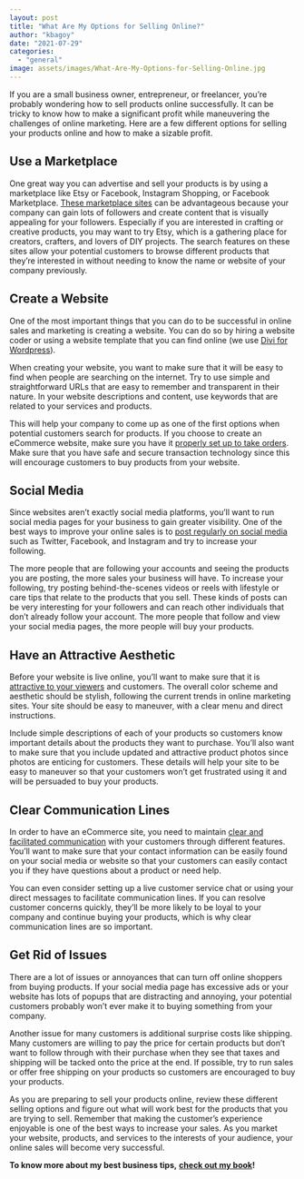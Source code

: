```yaml
---
layout: post
title: "What Are My Options for Selling Online?"
author: "kbagoy"
date: "2021-07-29"
categories: 
  - "general"
image: assets/images/What-Are-My-Options-for-Selling-Online.jpg
---
```


If you are a small business owner, entrepreneur, or freelancer, you’re probably wondering how to sell products online successfully. It can be tricky to know how to make a significant profit while maneuvering the challenges of online marketing. Here are a few different options for selling your products online and how to make a sizable profit.

## **Use a Marketplace**

One great way you can advertise and sell your products is by using a marketplace like Etsy or Facebook, Instagram Shopping, or Facebook Marketplace. [These marketplace sites](https://www.sellbrite.com/blog/best-ecommerce-marketplaces/) can be advantageous because your company can gain lots of followers and create content that is visually appealing for your followers. Especially if you are interested in crafting or creative products, you may want to try Etsy, which is a gathering place for creators, crafters, and lovers of DIY projects. The search features on these sites allow your potential customers to browse different products that they’re interested in without needing to know the name or website of your company previously.

## **Create a Website**

One of the most important things that you can do to be successful in online sales and marketing is creating a website. You can do so by hiring a website coder or using a website template that you can find online (we use [Divi for Wordpress](http://www.elegantthemes.com/affiliates/idevaffiliate.php?id=28328)).

When creating your website, you want to make sure that it will be easy to find when people are searching on the internet. Try to use simple and straightforward URLs that are easy to remember and transparent in their nature. In your website descriptions and content, use keywords that are related to your services and products.

This will help your company to come up as one of the first options when potential customers search for products. If you choose to create an eCommerce website, make sure you have it [properly set up to take orders](https://www.ecwid.com/wordpress).  Make sure that you have safe and secure transaction technology since this will encourage customers to buy products from your website.

## **Social Media**

Since websites aren’t exactly social media platforms, you’ll want to run social media pages for your business to gain greater visibility. One of the best ways to improve your online sales is to [post regularly on social media](https://www.digitalmarketing.org/blog/how-to-use-social-media-for-businesshttps:/www.digitalmarketing.org/blog/how-to-use-social-media-for-business) such as Twitter, Facebook, and Instagram and try to increase your following.

The more people that are following your accounts and seeing the products you are posting, the more sales your business will have. To increase your following, try posting behind-the-scenes videos or reels with lifestyle or care tips that relate to the products that you sell. These kinds of posts can be very interesting for your followers and can reach other individuals that don’t already follow your account. The more people that follow and view your social media pages, the more people will buy your products.

## **Have an Attractive Aesthetic**

Before your website is live online, you’ll want to make sure that it is [attractive to your viewers](https://axiomq.com/blog/make-ecommerce-website-more-attractive/) and customers. The overall color scheme and aesthetic should be stylish, following the current trends in online marketing sites. Your site should be easy to maneuver, with a clear menu and direct instructions.

Include simple descriptions of each of your products so customers know important details about the products they want to purchase. You’ll also want to make sure that you include updated and attractive product photos since photos are enticing for customers. These details will help your site to be easy to maneuver so that your customers won’t get frustrated using it and will be persuaded to buy your products.

## **Clear Communication Lines**

In order to have an eCommerce site, you need to maintain [clear and facilitated communication](https://www.smashingmagazine.com/2009/02/clear-and-effective-communication-in-web-design/) with your customers through different features. You’ll want to make sure that your contact information can be easily found on your social media or website so that your customers can easily contact you if they have questions about a product or need help.

You can even consider setting up a live customer service chat or using your direct messages to facilitate communication lines. If you can resolve customer concerns quickly, they’ll be more likely to be loyal to your company and continue buying your products, which is why clear communication lines are so important.

## **Get Rid of Issues**

There are a lot of issues or annoyances that can turn off online shoppers from buying products. If your social media page has excessive ads or your website has lots of popups that are distracting and annoying, your potential customers probably won’t ever make it to buying something from your company.

Another issue for many customers is additional surprise costs like shipping. Many customers are willing to pay the price for certain products but don’t want to follow through with their purchase when they see that taxes and shipping will be tacked onto the price at the end. If possible, try to run sales or offer free shipping on your products so customers are encouraged to buy your products.

As you are preparing to sell your products online, review these different selling options and figure out what will work best for the products that you are trying to sell. Remember that making the customer’s experience enjoyable is one of the best ways to increase your sales. As you market your website, products, and services to the interests of your audience, your online sales will become very successful.

**To know more about my best business tips,** [**check out my book**](https://www.sixfigurefreelancers.com/ebook)**!**
